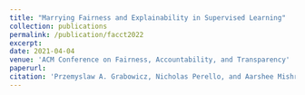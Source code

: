 ```yaml
---
title: "Marrying Fairness and Explainability in Supervised Learning"
collection: publications
permalink: /publication/facct2022
excerpt:
date: 2021-04-04
venue: 'ACM Conference on Fairness, Accountability, and Transparency'
paperurl:
citation: 'Przemyslaw A. Grabowicz, Nicholas Perello, and Aarshee Mishra. Marrying Fairness and Explainability in Supervised Learning. In ACM Conference on Fairness, Accountability, and Transparency (ACM FAccT), 2022.'
---
```

